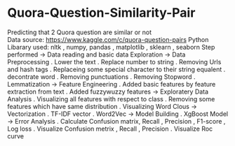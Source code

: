 # Quora-Question-Similarity-Pair
Predicting that 2 Quora question are similar or not <br>
Data source: https://www.kaggle.com/c/quora-question-pairs 
Python Libarary used: nltk , numpy, pandas , matplotlib , sklearn , seaborn 
Step performed
  -> Data reading and basic data Exploration
  -> Data Preprocessing
      . Lower the text
      . Replace number to string
      . Removing Urls and hash tags
      . Replaceing some special character to their string equalent
      . decontrate word
      . Removing punctuations
      . Removing Stopword
      . Lemmatization
  -> Feature Engineering
      . Added basic features by feature extraction from text
      . Added fuzzywuzzy features
  -> Exploratery Data Analysis
      . Visualizing all features with respect to class
      . Removing some features which have same distribution
      . Visualizing Word Clous
  -> Vectorization
      . TF-IDF vector
      . Word2Vec 
  -> Model Building
      . XgBoost Model
  -> Error Analysis
      . Calculate Confusion matrix, Recall , Precision , F1-score , Log loss
      . Visualize Confusion metrix , Recall , Precision
      . Visualize Roc curve
